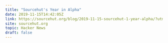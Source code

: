 ```yaml
---
title: "Sourcehut's Year in Alpha"
date: 2019-11-15T14:42:05Z
link: https://sourcehut.org/blog/2019-11-15-sourcehut-1-year-alpha/?utm_medium=RSS&utm_source=hune
site: sourcehut.org
topic: Hacker News
draft: false
---
```

